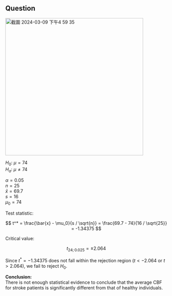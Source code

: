## Question
<img width="429" alt="截圖 2024-03-09 下午4 59 35" src="https://github.com/HWTeng-Course/202402-Statistics/assets/162074988/9646da7e-6769-4aeb-9b81-e9ba928df858">

$H_0$: $\mu = 74$  
$H_a$: $\mu \neq 74$  

$\alpha = 0.05$  
$n = 25$  
$\bar{x} = 69.7$  
$s = 16$  
$\mu_0 = 74$  

Test statistic:  

$$
t^* = \frac{\bar{x} - \mu_0}{s / \sqrt{n}} = \frac{69.7 - 74}{16 / \sqrt{25}} = -1.34375
$$

Critical value:  

$$
t_{24;0.025} = \pm 2.064
$$

Since $t^* = -1.34375$ does not fall within the rejection region ($t < -2.064$ or $t > 2.064$), we fail to reject $H_0$.  

**Conclusion:**  
There is not enough statistical evidence to conclude that the average CBF for stroke patients is significantly different from that of healthy individuals.
